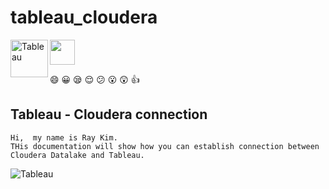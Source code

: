 # tableau_cloudera

  <img src="https://www.cloudera.com/content/dam/www/marketing/media-kit/logo-assets/cloudera_logo_darkorange.png" height="40" >
  <img align="left" src="https://www.tableau.com/sites/default/files/pages/tableau_cmyk_2015.png"  height="60" alt="Tableau">





  :smile: :grinning: :sleepy: :relieved: :confused: :open_mouth: :astonished: :thumbsup:




## Tableau - Cloudera  connection 
```
Hi,  my name is Ray Kim. 
THis documentation will show how you can establish connection between Cloudera Datalake and Tableau.

```



<img align="left" src="https://user-images.githubusercontent.com/62319355/103265296-40014f00-49e8-11eb-9654-9dbeaa2379ad.png"   alt="Tableau">
